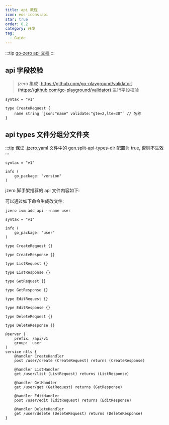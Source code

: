 ```yaml
---
title: api 教程
icon: eos-icons:api
star: true
order: 0.2
category: 开发
tag:
  - Guide
---
```


:::tip
[go-zero api 文档](https://go-zero.dev/docs/tutorials)
:::

## api 字段校验

> jzero 集成 [https://github.com/go-playground/validator](https://github.com/go-playground/validator) 进行字段校验

```api
syntax = "v1"

type CreateRequest {
    name string `json:"name" validate:"gte=2,lte=30"` // 名称
}
```

## api types 文件分组分文件夹

:::tip
保证 .jzero.yaml 文件中的 gen.split-api-types-dir 配置为 true, 否则不生效
:::

```api
syntax = "v1"

info (
	go_package: "version"
)
```

jzero 脚手架推荐的 api 文件内容如下:

可以通过如下命令生成改文件:

```shell
jzero ivm add api --name user
```

```api
syntax = "v1"

info (
	go_package: "user"
)

type CreateRequest {}

type CreateResponse {}

type ListRequest {}

type ListResponse {}

type GetRequest {}

type GetResponse {}

type EditRequest {}

type EditResponse {}

type DeleteRequest {}

type DeleteResponse {}

@server (
	prefix: /api/v1
	group:  user
)
service ntls {
	@handler CreateHandler
	post /user/create (CreateRequest) returns (CreateResponse)

	@handler ListHandler
	get /user/list (ListRequest) returns (ListResponse)

	@handler GetHandler
	get /user/get (GetRequest) returns (GetResponse)

	@handler EditHandler
	post /user/edit (EditRequest) returns (EditResponse)

	@handler DeleteHandler
	get /user/delete (DeleteRequest) returns (DeleteResponse)
}
```